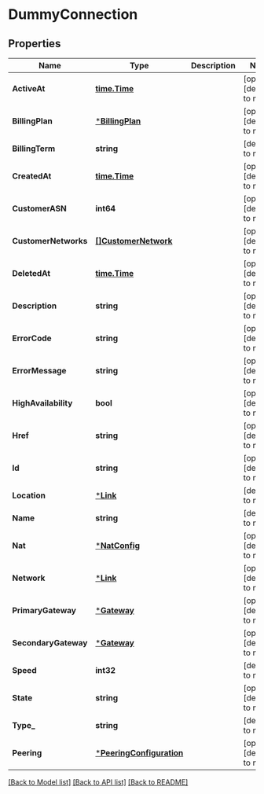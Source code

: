# DummyConnection

## Properties
Name | Type | Description | Notes
------------ | ------------- | ------------- | -------------
**ActiveAt** | [**time.Time**](time.Time.md) |  | [optional] [default to null]
**BillingPlan** | [***BillingPlan**](BillingPlan.md) |  | [optional] [default to null]
**BillingTerm** | **string** |  | [default to null]
**CreatedAt** | [**time.Time**](time.Time.md) |  | [optional] [default to null]
**CustomerASN** | **int64** |  | [optional] [default to null]
**CustomerNetworks** | [**[]CustomerNetwork**](CustomerNetwork.md) |  | [optional] [default to null]
**DeletedAt** | [**time.Time**](time.Time.md) |  | [optional] [default to null]
**Description** | **string** |  | [optional] [default to null]
**ErrorCode** | **string** |  | [optional] [default to null]
**ErrorMessage** | **string** |  | [optional] [default to null]
**HighAvailability** | **bool** |  | [optional] [default to null]
**Href** | **string** |  | [optional] [default to null]
**Id** | **string** |  | [optional] [default to null]
**Location** | [***Link**](Link.md) |  | [default to null]
**Name** | **string** |  | [default to null]
**Nat** | [***NatConfig**](NATConfig.md) |  | [optional] [default to null]
**Network** | [***Link**](Link.md) |  | [optional] [default to null]
**PrimaryGateway** | [***Gateway**](Gateway.md) |  | [optional] [default to null]
**SecondaryGateway** | [***Gateway**](Gateway.md) |  | [optional] [default to null]
**Speed** | **int32** |  | [default to null]
**State** | **string** |  | [optional] [default to null]
**Type_** | **string** |  | [default to null]
**Peering** | [***PeeringConfiguration**](PeeringConfiguration.md) |  | [optional] [default to null]

[[Back to Model list]](../README.md#documentation-for-models) [[Back to API list]](../README.md#documentation-for-api-endpoints) [[Back to README]](../README.md)


